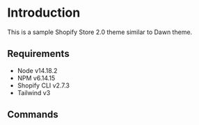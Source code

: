 # Introduction

This is a sample Shopify Store 2.0 theme similar to Dawn theme.

## Requirements

- Node v14.18.2
- NPM v6.14.15
- Shopify CLI v2.7.3
- Tailwind v3

## Commands
